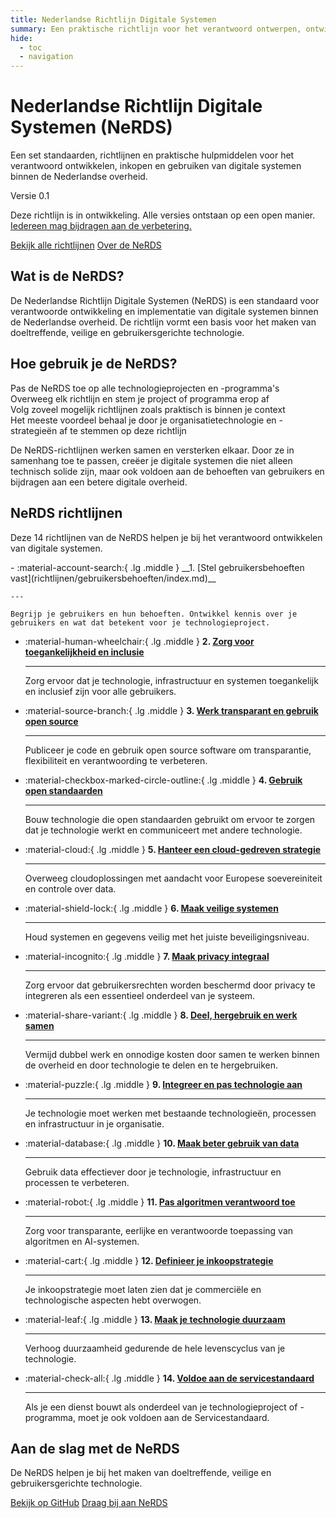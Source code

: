 ```yaml
---
title: Nederlandse Richtlijn Digitale Systemen
summary: Een praktische richtlijn voor het verantwoord ontwerpen, ontwikkelen en implementeren van digitale systemen binnen de Nederlandse overheid.
hide:
  - toc
  - navigation
---
```


<script>
// Landing page script
document.addEventListener('DOMContentLoaded', function() {
    // Initialize animations for landing page
    initLandingPage();
});

// Function to initialize landing page animations and interactive elements
function initLandingPage() {
    console.log("Landing page animations initialized");

    // Set animation order for principle cards
    const principleCards = document.querySelectorAll('.principle-card');
    principleCards.forEach((card, index) => {
        card.style.setProperty('--animation-order', index);
    });

    // Add smooth hover effects for all interactive elements
    const interactiveElements = document.querySelectorAll('.principle-card, .intro-card, .md-button, .version-badge');
    interactiveElements.forEach(el => {
        el.addEventListener('mouseenter', function() {
            this.style.transition = 'all 0.3s ease';
        });
    });

    // Add scroll animations
    const animatedElements = document.querySelectorAll('.hero-section, .intro-section, .principles-section, .cta-section');

    // Make all sections visible initially to fix any display issues
    animatedElements.forEach(el => {
        el.style.opacity = '1';
        el.style.transform = 'translateY(0)';
        el.classList.add('visible');
    });

    // Check if the IntersectionObserver API is available
    if ('IntersectionObserver' in window) {
        const observerOptions = {
            root: null,
            rootMargin: '0px',
            threshold: 0.1
        };

        const observer = new IntersectionObserver((entries) => {
            entries.forEach(entry => {
                if (entry.isIntersecting) {
                    entry.target.classList.add('visible');
                    observer.unobserve(entry.target);
                }
            });
        }, observerOptions);

        animatedElements.forEach(el => {
            observer.observe(el);
        });
    }
}
</script>

<div class="hero-section">
  <h1>Nederlandse Richtlijn Digitale Systemen <span class="nerds-acronym">(NeRDS)</span></h1>
  <p class="hero-subtitle">Een set standaarden, richtlijnen en praktische hulpmiddelen voor het verantwoord ontwikkelen, inkopen en gebruiken van digitale systemen binnen de Nederlandse overheid.</p>

  <div class="version-badge">
    <span class="version-label">Versie 0.1</span>
    <div class="hover-info">
      <p>Deze richtlijn is in ontwikkeling. Alle versies ontstaan op een open manier. <a href="Over-NeRDS/CONTRIBUTING/">Iedereen mag bijdragen aan de verbetering.</a></p>
    </div>
  </div>

  <div class="hero-cta">
    <a href="richtlijnen/" class="md-button md-button--primary">Bekijk alle richtlijnen</a>
    <a href="Over-NeRDS/" class="md-button md-button--secondary">Over de NeRDS</a>
  </div>
</div>

<div class="intro-section">
  <div class="intro-card">
    <h2>Wat is de NeRDS?</h2>
    <p>De Nederlandse Richtlijn Digitale Systemen (NeRDS) is een standaard voor verantwoorde ontwikkeling en implementatie van digitale systemen binnen de Nederlandse overheid. De richtlijn vormt een basis voor het maken van doeltreffende, veilige en gebruikersgerichte technologie.</p>
  </div>

  <div class="intro-card">
    <h2>Hoe gebruik je de NeRDS?</h2>
    <div class="feature-list">
      <div class="feature-item">Pas de NeRDS toe op alle technologieprojecten en -programma's</div>
      <div class="feature-item">Overweeg elk richtlijn en stem je project of programma erop af</div>
      <div class="feature-item">Volg zoveel mogelijk richtlijnen zoals praktisch is binnen je context</div>
      <div class="feature-item">Het meeste voordeel behaal je door je organisatietechnologie en -strategieën af te stemmen op deze richtlijn</div>
    </div>
    <p>De NeRDS-richtlijnen werken samen en versterken elkaar. Door ze in samenhang toe te passen, creëer je digitale systemen die niet alleen technisch solide zijn, maar ook voldoen aan de behoeften van gebruikers en bijdragen aan een betere digitale overheid.</p>
  </div>
</div>

<div class="principles-section">
  <h2>NeRDS richtlijnen</h2>
  <p class="principles-description">Deze 14 richtlijnen van de NeRDS helpen je bij het verantwoord ontwikkelen van digitale systemen.</p>
</div>

<div class="grid cards" markdown>
- :material-account-search:{ .lg .middle } __1. [Stel gebruikersbehoeften vast](richtlijnen/gebruikersbehoeften/index.md)__

    ---

    Begrijp je gebruikers en hun behoeften. Ontwikkel kennis over je gebruikers en wat dat betekent voor je technologieproject.

- :material-human-wheelchair:{ .lg .middle } __2. [Zorg voor toegankelijkheid en inclusie](richtlijnen/toegankelijkheid/index.md)__

    ---

    Zorg ervoor dat je technologie, infrastructuur en systemen toegankelijk en inclusief zijn voor alle gebruikers.

- :material-source-branch:{ .lg .middle } __3. [Werk transparant en gebruik open source](richtlijnen/open-source/index.md)__

    ---

    Publiceer je code en gebruik open source software om transparantie, flexibiliteit en verantwoording te verbeteren.

- :material-checkbox-marked-circle-outline:{ .lg .middle } __4. [Gebruik open standaarden](richtlijnen/open-standaarden/index.md)__

    ---

    Bouw technologie die open standaarden gebruikt om ervoor te zorgen dat je technologie werkt en communiceert met andere technologie.

- :material-cloud:{ .lg .middle } __5. [Hanteer een cloud-gedreven strategie](richtlijnen/cloud/index.md)__

    ---

    Overweeg cloudoplossingen met aandacht voor Europese soevereiniteit en controle over data.

- :material-shield-lock:{ .lg .middle } __6. [Maak veilige systemen](richtlijnen/veiligheid/index.md)__

    ---

    Houd systemen en gegevens veilig met het juiste beveiligingsniveau.

- :material-incognito:{ .lg .middle } __7. [Maak privacy integraal](richtlijnen/privacy/index.md)__

    ---

    Zorg ervoor dat gebruikersrechten worden beschermd door privacy te integreren als een essentieel onderdeel van je systeem.

- :material-share-variant:{ .lg .middle } __8. [Deel, hergebruik en werk samen](richtlijnen/samenwerking/index.md)__

    ---

    Vermijd dubbel werk en onnodige kosten door samen te werken binnen de overheid en door technologie te delen en te hergebruiken.

- :material-puzzle:{ .lg .middle } __9. [Integreer en pas technologie aan](richtlijnen/integratie/index.md)__

    ---

    Je technologie moet werken met bestaande technologieën, processen en infrastructuur in je organisatie.

- :material-database:{ .lg .middle } __10. [Maak beter gebruik van data](richtlijnen/data/index.md)__

    ---

    Gebruik data effectiever door je technologie, infrastructuur en processen te verbeteren.

- :material-robot:{ .lg .middle } __11. [Pas algoritmen verantwoord toe](richtlijnen/algoritmen/index.md)__

    ---

    Zorg voor transparante, eerlijke en verantwoorde toepassing van algoritmen en AI-systemen.

- :material-cart:{ .lg .middle } __12. [Definieer je inkoopstrategie](richtlijnen/inkoop/index.md)__

    ---

    Je inkoopstrategie moet laten zien dat je commerciële en technologische aspecten hebt overwogen.

- :material-leaf:{ .lg .middle } __13. [Maak je technologie duurzaam](richtlijnen/duurzaamheid/index.md)__

    ---

    Verhoog duurzaamheid gedurende de hele levenscyclus van je technologie.

- :material-check-all:{ .lg .middle } __14. [Voldoe aan de servicestandaard](richtlijnen/servicestandaard/index.md)__

    ---

    Als je een dienst bouwt als onderdeel van je technologieproject of -programma, moet je ook voldoen aan de Servicestandaard.

</div>

<div class="cta-section">
  <h2>Aan de slag met de NeRDS</h2>
  <p>De NeRDS helpen je bij het maken van doeltreffende, veilige en gebruikersgerichte technologie.</p>
  <div class="cta-buttons">
    <a href="https://github.com/MinBZK/NeRDS" class="md-button md-button--primary">Bekijk op GitHub</a>
    <a href="Over-NeRDS/CONTRIBUTING/" class="md-button md-button--secondary">Draag bij aan NeRDS</a>
  </div>
</div>
